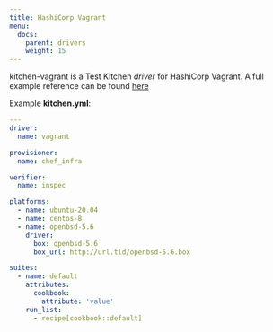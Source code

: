 ```yaml
---
title: HashiCorp Vagrant
menu:
  docs:
    parent: drivers
    weight: 15
---
```


kitchen-vagrant is a Test Kitchen *driver* for HashiCorp Vagrant. A full example reference can be found [here](https://github.com/test-kitchen/kitchen-vagrant/blob/main/example/kitchen.vagrant.yml)

Example **kitchen.yml**:

```yaml
---
driver:
  name: vagrant

provisioner:
  name: chef_infra

verifier:
  name: inspec

platforms:
  - name: ubuntu-20.04
  - name: centos-8
  - name: openbsd-5.6
    driver:
      box: openbsd-5.6
      box_url: http://url.tld/openbsd-5.6.box

suites:
  - name: default
    attributes:
      cookbook:
        attribute: 'value'
    run_list:
      - recipe[cookbook::default]
```
